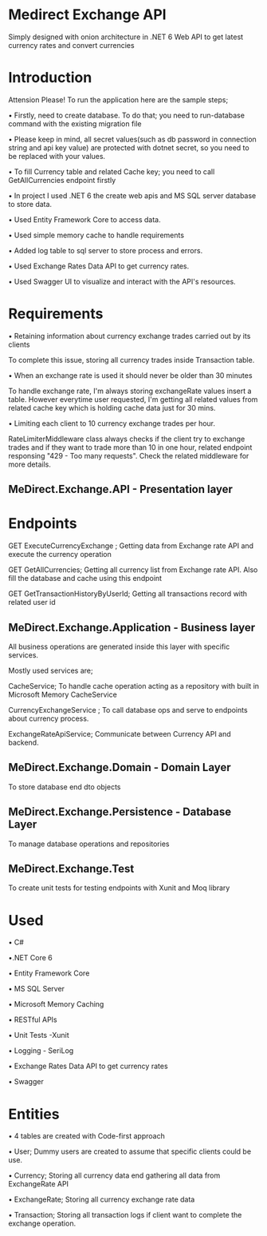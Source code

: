 # Medirect Exchange API
Simply designed with onion architecture in .NET 6 Web API to get latest currency rates and convert currencies

# Introduction

Attension Please! To run the application here are the sample steps;

• Firstly, need to create database. To do that; you need to run-database command with the existing migration file

• Please keep in mind, all secret values(such as db password in connection string and api key value) are protected with dotnet secret, so you need to be replaced with your values.

• To fill Currency table and related Cache key; you need to call GetAllCurrencies endpoint firstly

• In project I used .NET 6 the create web apis and MS SQL server database to store data.

• Used Entity Framework Core to access data.

• Used simple memory cache to handle requirements

• Added log table to sql server to store process and errors.

• Used Exchange Rates Data API to get currency rates.

• Used Swagger UI to visualize and interact with the API's resources.

# Requirements 

• Retaining information about currency exchange trades carried out by its clients

To complete this issue, storing all currency trades inside Transaction table.

• When an exchange rate is used it should never be older than 30 minutes 

To handle exchange rate, I'm always storing exchangeRate values insert a table. However everytime user requested, I'm getting all related values from related cache key which is holding cache data just for 30 mins.

• Limiting each client to 10 currency exchange trades per hour.

RateLimiterMiddleware class always checks if the client try to exchange trades and if they want to trade more than 10 in one hour, related endpoint responsing "429 - Too many requests". Check the related middleware for more details.


## MeDirect.Exchange.API - Presentation layer 

# Endpoints

GET ExecuteCurrencyExchange ; Getting data from Exchange rate API and execute the currency operation

GET GetAllCurrencies; Getting all currency list from Exchange rate API. Also fill the database and cache using this endpoint

GET GetTransactionHistoryByUserId; Getting all transactions record with related user id

## MeDirect.Exchange.Application - Business layer 

All business operations are generated inside this layer with specific services.

Mostly used services are;

CacheService; To handle cache operation acting as a repository with built in Microsoft Memory CacheService

CurrencyExchangeService ; To call database ops and serve to endpoints about currency process.

ExchangeRateApiService; Communicate between Currency API and backend.

## MeDirect.Exchange.Domain - Domain Layer

To store database end dto objects

## MeDirect.Exchange.Persistence - Database Layer

To manage database operations and repositories 

## MeDirect.Exchange.Test
To create unit tests for testing endpoints with Xunit and Moq library


# Used 
• C# 

•.NET Core 6

• Entity Framework Core

• MS SQL Server

• Microsoft Memory Caching

• RESTful APIs

• Unit Tests -Xunit

• Logging - SeriLog

• Exchange Rates Data API to get currency rates

• Swagger


# Entities
• 4 tables are created with Code-first approach

• User; Dummy users are created to assume that specific clients could be use.

• Currency; Storing all currency data end gathering all data from ExchangeRate API

• ExchangeRate; Storing all currency exchange rate data 

• Transaction; Storing all transaction logs if client want to complete the exchange operation.



